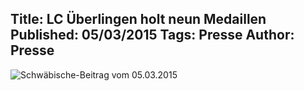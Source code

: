 Title: LC Überlingen holt neun Medaillen
Published: 05/03/2015
Tags: Presse
Author: Presse
---

![Schwäbische-Beitrag vom 05.03.2015](/blog/assets/2015/2015-03-05-schawebische.jpg)